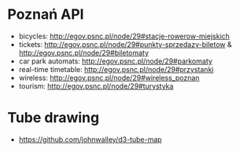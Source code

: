 # Poznań API

* bicycles: http://egov.psnc.pl/node/29#stacje-rowerow-miejskich
* tickets: http://egov.psnc.pl/node/29#punkty-sprzedazy-biletow & http://egov.psnc.pl/node/29#biletomaty
* car park automats: http://egov.psnc.pl/node/29#parkomaty
* real-time timetable: http://egov.psnc.pl/node/29#przystanki
* wireless: http://egov.psnc.pl/node/29#wireless_poznan
* tourism: http://egov.psnc.pl/node/29#turystyka

# Tube drawing
* https://github.com/johnwalley/d3-tube-map
